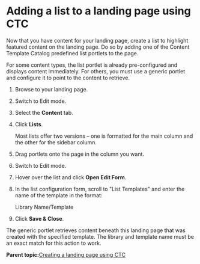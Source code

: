 # Adding a list to a landing page using CTC 

Now that you have content for your landing page, create a list to highlight featured content on the landing page. Do so by adding one of the Content Template Catalog predefined list portlets to the page.

For some content types, the list portlet is already pre-configured and displays content immediately. For others, you must use a generic portlet and configure it to point to the content to retrieve.

1.  Browse to your landing page.

2.  Switch to Edit mode.

3.  Select the **Content** tab.

4.  Click **Lists**.

    Most lists offer two versions – one is formatted for the main column and the other for the sidebar column.

5.  Drag portlets onto the page in the column you want.

6.  Switch to Edit mode.

7.  Hover over the list and click **Open Edit Form**.

8.  In the list configuration form, scroll to "List Templates" and enter the name of the template in the format:

    Library Name/Template

9.  Click **Save & Close**.


The generic portlet retrieves content beneath this landing page that was created with the specified template. The library and template name must be an exact match for this action to work.

**Parent topic:**[Creating a landing page using CTC ](../ctc/ctc_design_landing.md)

